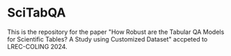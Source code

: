 # SciTabQA

This is the repository for the paper "How Robust are the Tabular QA Models for Scientific Tables? A Study using Customized Dataset" accpeted to LREC-COLING 2024. 
